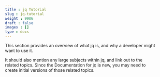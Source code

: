 ```yaml
---
title : jq Tutorial
slug : jq-tutorial
weight : 9986
draft : false
images : []
type : docs
---
```


This section provides an overview of what jq is, and why a developer might want to use it.

It should also mention any large subjects within jq, and link out to the related topics.  Since the Documentation for jq is new, you may need to create initial versions of those related topics.


